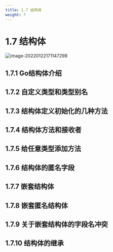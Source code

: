```yaml
---
title: 1.7 结构体
weight: 7
---
```


# 1.7 结构体

![image-20220122171147298](https://gitee.com/fidjiw/images/raw/master/img/image-20220122171147298.png)

## 1.7.1 Go结构体介绍

## 1.7.2 自定义类型和类型别名  

## 1.7.3 结构体定义初始化的几种方法  

## 1.7.4 结构体方法和接收者  

## 1.7.5 给任意类型添加方法  

## 1.7.6 结构体的匿名字段  

## 1.7.7 嵌套结构体  

## 1.7.8 嵌套匿名结构体  

## 1.7.9 关于嵌套结构体的字段名冲突  

## 1.7.10 结构体的继承  



